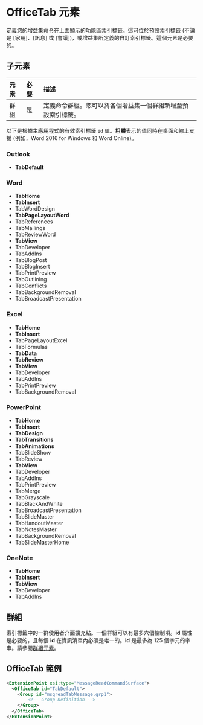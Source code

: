 # <a name="officetab-element"></a>OfficeTab 元素
定義您的增益集命令在上面顯示的功能區索引標籤。這可位於預設索引標籤 (不論是 [家用]、[訊息] 或 [會議])，或增益集所定義的自訂索引標籤。這個元素是必要的。

## <a name="child-elements"></a>子元素
|  元素 |  必要  |  描述  |
|:-----|:-----|:-----|
|  群組      | 是 |  定義命令群組。您可以將各個增益集一個群組新增至預設索引標籤。  |


以下是根據主應用程式的有效索引標籤 `id` 值。**粗體**表示的值同時在桌面和線上支援 (例如，Word 2016 for Windows 和 Word Online)。 

### <a name="outlook"></a>Outlook 
- **TabDefault**

### <a name="word"></a>Word
- **TabHome**
- **TabInsert**
- TabWordDesign
- **TabPageLayoutWord**
- TabReferences
- TabMailings
- TabReviewWord
- **TabView**
- TabDeveloper
- TabAddIns
- TabBlogPost
- TabBlogInsert
- TabPrintPreview
- TabOutlining
- TabConflicts
- TabBackgroundRemoval
- TabBroadcastPresentation

### <a name="excel"></a>Excel
- **TabHome**
- **TabInsert**
- TabPageLayoutExcel
- TabFormulas
- **TabData**
- **TabReview**
- **TabView**
- TabDeveloper
- TabAddIns
- TabPrintPreview
- TabBackgroundRemoval 

### <a name="powerpoint"></a>PowerPoint
- **TabHome**
- **TabInsert**
- **TabDesign**
- **TabTransitions**
- **TabAnimations**
- TabSlideShow
- TabReview
- **TabView**
- TabDeveloper
- TabAddIns
- TabPrintPreview
- TabMerge
- TabGrayscale
- TabBlackAndWhite
- TabBroadcastPresentation
- TabSlideMaster
- TabHandoutMaster
- TabNotesMaster
- TabBackgroundRemoval
- TabSlideMasterHome

### <a name="onenote"></a>OneNote
- **TabHome**
- **TabInsert**
- **TabView**
- TabDeveloper
- TabAddIns

## <a name="group"></a>群組
索引標籤中的一群使用者介面擴充點。一個群組可以有最多六個控制項。**id** 屬性是必要的，且每個 **id** 在資訊清單內必須是唯一的。**id** 是最多為 125 個字元的字串。請參閱[群組元素](./group.md)。

## <a name="officetab-example"></a>OfficeTab 範例
```xml
<ExtensionPoint xsi:type="MessageReadCommandSurface">
  <OfficeTab id="TabDefault">
    <Group id="msgreadTabMessage.grp1">
        <!-- Group Definition -->
    </Group>
  </OfficeTab>
</ExtensionPoint>
```
